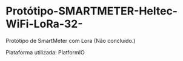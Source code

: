 # Protótipo-SMARTMETER-Heltec-WiFi-LoRa-32-
Protótipo de SmartMeter com Lora (Não concluído.)

Plataforma utilizada: PlatformIO
